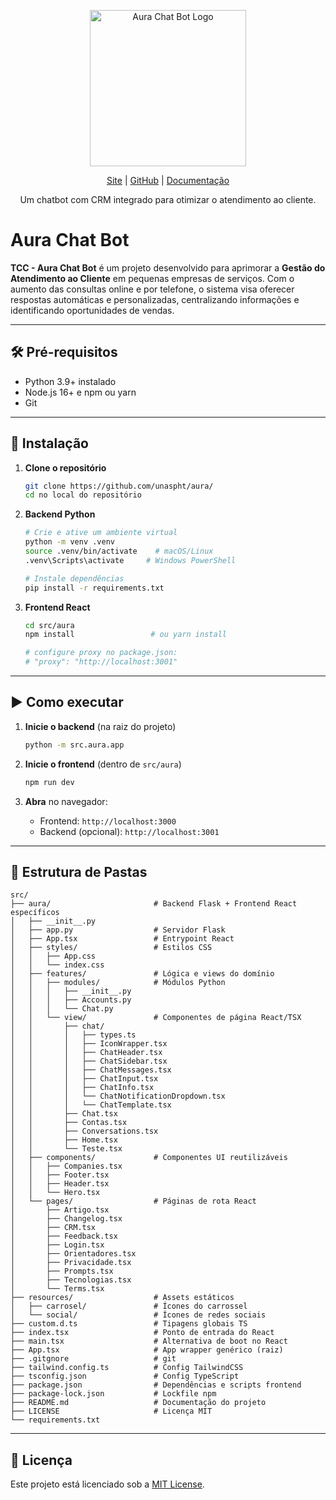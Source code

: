 <div align="center">
  <p>
    <img width="250" src="https://via.placeholder.com/250?text=Aura+Chat+Bot" alt="Aura Chat Bot Logo">
  </p>

[Site](#) | [GitHub](#) | [Documentação](#)

Um chatbot com CRM integrado para otimizar o atendimento ao cliente.
</div>

# Aura Chat Bot

**TCC - Aura Chat Bot** é um projeto desenvolvido para aprimorar a **Gestão do Atendimento ao Cliente** em pequenas empresas de serviços. Com o aumento das consultas online e por telefone, o sistema visa oferecer respostas automáticas e personalizadas, centralizando informações e identificando oportunidades de vendas.

---

## 🛠️ Pré-requisitos

- Python 3.9+ instalado
- Node.js 16+ e npm ou yarn
- Git

---

## 🚀 Instalação

1. **Clone o repositório**
   ```bash
   git clone https://github.com/unaspht/aura/
   cd no local do repositório
   ```

2. **Backend Python**
   ```bash
   # Crie e ative um ambiente virtual
   python -m venv .venv
   source .venv/bin/activate    # macOS/Linux
   .venv\Scripts\activate     # Windows PowerShell

   # Instale dependências
   pip install -r requirements.txt
   ```

3. **Frontend React**
   ```bash
   cd src/aura
   npm install                 # ou yarn install

   # configure proxy no package.json:
   # "proxy": "http://localhost:3001"
   ```
---

## ▶️ Como executar

1. **Inicie o backend** (na raiz do projeto)
   ```bash
   python -m src.aura.app
   ```

2. **Inicie o frontend** (dentro de `src/aura`)
   ```bash
   npm run dev
   ```

3. **Abra** no navegador:
   - Frontend: `http://localhost:3000`
   - Backend (opcional): `http://localhost:3001`

---

## 📁 Estrutura de Pastas

```
src/
├── aura/                       # Backend Flask + Frontend React específicos
│   ├── __init__.py
│   ├── app.py                  # Servidor Flask
│   ├── App.tsx                 # Entrypoint React
│   ├── styles/                 # Estilos CSS
│   │   ├── App.css
│   │   └── index.css
│   ├── features/               # Lógica e views do domínio
│   │   ├── modules/            # Módulos Python
│   │   │   ├── __init__.py
│   │   │   ├── Accounts.py
│   │   │   └── Chat.py
│   │   └── view/               # Componentes de página React/TSX
│   │       ├── chat/
│   │       │   ├── types.ts
│   │       │   ├── IconWrapper.tsx
│   │       │   ├── ChatHeader.tsx
│   │       │   ├── ChatSidebar.tsx
│   │       │   ├── ChatMessages.tsx
│   │       │   ├── ChatInput.tsx
│   │       │   ├── ChatInfo.tsx
│   │       │   └── ChatNotificationDropdown.tsx
│   │       │   └── ChatTemplate.tsx
│   │       ├── Chat.tsx
│   │       ├── Contas.tsx
│   │       ├── Conversations.tsx
│   │       ├── Home.tsx
│   │       └── Teste.tsx
│   ├── components/             # Componentes UI reutilizáveis
│   │   ├── Companies.tsx
│   │   ├── Footer.tsx
│   │   ├── Header.tsx
│   │   └── Hero.tsx
│   └── pages/                  # Páginas de rota React
│       ├── Artigo.tsx
│       ├── Changelog.tsx
│       ├── CRM.tsx
│       ├── Feedback.tsx
│       ├── Login.tsx
│       ├── Orientadores.tsx
│       ├── Privacidade.tsx
│       ├── Prompts.tsx
│       ├── Tecnologias.tsx
│       └── Terms.tsx
├── resources/                  # Assets estáticos
│   ├── carrosel/               # Ícones do carrossel
│   └── social/                 # Ícones de redes sociais
├── custom.d.ts                 # Tipagens globais TS
├── index.tsx                   # Ponto de entrada do React
├── main.tsx                    # Alternativa de boot no React
├── App.tsx                     # App wrapper genérico (raiz)
├── .gitgnore                   # git
├── tailwind.config.ts          # Config TailwindCSS
├── tsconfig.json               # Config TypeScript
├── package.json                # Dependências e scripts frontend
├── package-lock.json           # Lockfile npm
├── README.md                   # Documentação do projeto
├── LICENSE                     # Licença MIT
└── requirements.txt
```

---

## 📜 Licença

Este projeto está licenciado sob a [MIT License](LICENSE).
